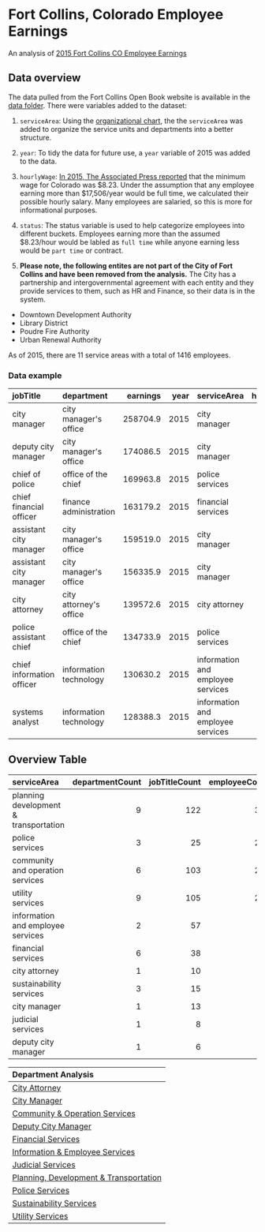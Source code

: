 Fort Collins, Colorado Employee Earnings
================

An analysis of [2015 Fort Collins CO Employee Earnings](http://www.fcgov.com/openbook/?action=browse-salaries)

Data overview
-------------

The data pulled from the Fort Collins Open Book website is available in the [data folder](data/raw). There were variables added to the dataset:

1.  `serviceArea`: Using the [organizational chart](assets/fortCollinsOrganization.pdf), the the `serviceArea` was added to organize the service units and departments into a better structure.
2.  `year`: To tidy the data for future use, a `year` variable of 2015 was added to the data.
3.  `hourlyWage`: [In 2015, The Associated Press reported](http://denver.cbslocal.com/2015/01/01/colorado-minimum-wage-rises-to-8-23-in-2015/) that the minimum wage for Colorado was $8.23. Under the assumption that any employee earning more than $17,506/year would be full time, we calculated their possible hourly salary. Many employees are salaried, so this is more for informational purposes.
4.  `status`: The status variable is used to help categorize employees into different buckets. Employees earning more than the assumed $8.23/hour would be labled as `full time` while anyone earning less would be `part time` or contract.

5.  **Please note, the following entites are not part of the City of Fort Collins and have been removed from the analysis.** The City has a partnership and intergovernmental agreement with each entity and they provide services to them, such as HR and Finance, so their data is in the system.

-   Downtown Development Authority
-   Library District
-   Poudre Fire Authority
-   Urban Renewal Authority

As of 2015, there are 11 service areas with a total of 1416 employees.

### Data example

| jobTitle                  | department             |  earnings|  year| serviceArea                       |  hourlyWage| status    |
|:--------------------------|:-----------------------|---------:|-----:|:----------------------------------|-----------:|:----------|
| city manager              | city manager's office  |  258704.9|  2015| city manager                      |      124.38| full time |
| deputy city manager       | city manager's office  |  174086.5|  2015| city manager                      |       83.70| full time |
| chief of police           | office of the chief    |  169963.8|  2015| police services                   |       81.71| full time |
| chief financial officer   | finance administration |  163179.2|  2015| financial services                |       78.45| full time |
| assistant city manager    | city manager's office  |  159519.0|  2015| city manager                      |       76.69| full time |
| assistant city manager    | city manager's office  |  156335.9|  2015| city manager                      |       75.16| full time |
| city attorney             | city attorney's office |  139572.6|  2015| city attorney                     |       67.10| full time |
| police assistant chief    | office of the chief    |  134733.9|  2015| police services                   |       64.78| full time |
| chief information officer | information technology |  130630.2|  2015| information and employee services |       62.80| full time |
| systems analyst           | information technology |  128388.3|  2015| information and employee services |       61.73| full time |

Overview Table
--------------

| serviceArea                           |  departmentCount|  jobTitleCount|  employeeCount|  medianSalary|
|:--------------------------------------|----------------:|--------------:|--------------:|-------------:|
| planning development & transportation |                9|            122|            391|      37477.48|
| police services                       |                3|             25|            286|      80195.07|
| community and operation services      |                6|            103|            255|      47498.33|
| utility services                      |                9|            105|            244|      54644.11|
| information and employee services     |                2|             57|             98|      65725.87|
| financial services                    |                6|             38|             55|      36946.86|
| city attorney                         |                1|             10|             24|      57571.79|
| sustainability services               |                3|             15|             23|      42539.25|
| city manager                          |                1|             13|             20|      48765.03|
| judicial services                     |                1|              8|             14|      20111.85|
| deputy city manager                   |                1|              6|              6|      57108.05|

| Department Analysis                                                                      |
|:-----------------------------------------------------------------------------------------|
| [City Attorney](analysis/cityattorney.md)                                                |
| [City Manager](analysis/citymanager.md)                                                  |
| [Community & Operation Services](analysis/communityandoperationservices.md)              |
| [Deputy City Manager](analysis/deputycitymanager.md)                                     |
| [Financial Services](analysis/financialservices.md)                                      |
| [Information & Employee Services](analysis/informationandemployeeservices.md)            |
| [Judicial Services](analysis/judicialservices.md)                                        |
| [Planning, Development & Transportation](analysis/planningdevelopment&transportation.md) |
| [Police Services](analysis/policeservices.md)                                            |
| [Sustainability Services](analysis/sustainabilityservices.md)                            |
| [Utility Services](analysis/utilityservices.md)                                          |
